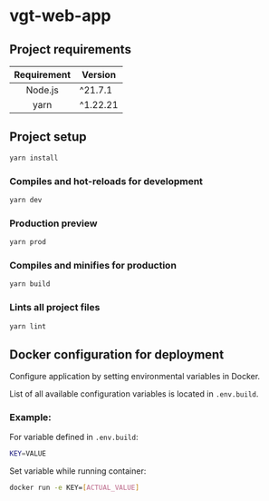 # vgt-web-app

## Project requirements

| Requirement | Version  |
|:-----------:|----------|
| Node.js     | ^21.7.1  |
| yarn        | ^1.22.21 |

## Project setup
```bash
yarn install
```

### Compiles and hot-reloads for development
```bash
yarn dev
```

### Production preview
```bash
yarn prod
```

### Compiles and minifies for production
```bash
yarn build
```

### Lints all project files
```bash
yarn lint
```

## Docker configuration for deployment

Configure application by setting environmental variables in Docker.

List of all available configuration variables is located in `.env.build`.

### Example:

For variable defined in `.env.build`:

```bash
KEY=VALUE
```

Set variable while running container:

```bash
docker run -e KEY=[ACTUAL_VALUE]
```
